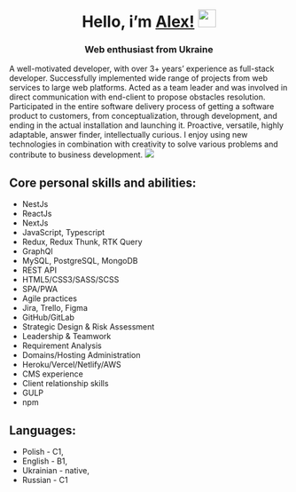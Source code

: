 
<h1 align="center">Hello, i’m <a href="https://alex-bielow.vercel.app" target="_blank"> Alex!</a> 
<img src="https://github.com/blackcater/blackcater/raw/main/images/Hi.gif" height="32"/></h1>
<h3 align="center">Web enthusiast from Ukraine</h3>


A well-motivated developer, with over 3+ years’ experience as full-stack developer. Successfully implemented wide range of projects from web services to large web platforms. Acted as a team leader and was involved in direct communication with end-client to propose obstacles resolution. Participated in the entire software delivery process of getting a software product to customers, from conceptualization, through development, and ending in the actual installation and launching it. Proactive, versatile, highly adaptable, answer finder, intellectually curious.
I enjoy using new technologies in combination with creativity to solve various problems and contribute to business development.
![](https://github-profile-summary-cards.vercel.app/api/cards/repos-per-language?username=BielowAlex&theme=solarized_dark)

## Core personal skills and abilities:
* NestJs
* ReactJs
* NextJs
* JavaScript, Typescript
* Redux, Redux Thunk, RTK Query
* GraphQl
* MySQL, PostgreSQL, MongoDB
* REST API
* HTML5/CSS3/SASS/SCSS
* SPA/PWA
* Agile practices
* Jira, Trello, Figma
* GitHub/GitLab
* Strategic Design & Risk Assessment
* Leadership & Teamwork
* Requirement Analysis
* Domains/Hosting Administration
* Heroku/Vercel/Netlify/AWS
* CMS experience
* Client relationship skills
* GULP
* npm

  
## Languages:
* Polish - C1,
* English - B1,
* Ukrainian - native,
* Russian - C1



